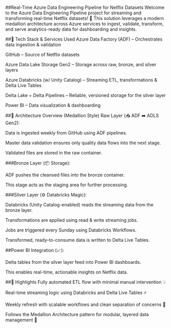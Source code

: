 ##Real-Time Azure Data Engineering Pipeline for Netflix Datasets
Welcome to the Azure Data Engineering Pipeline project for streaming and transforming real-time Netflix datasets! 🚀 This solution leverages a modern medallion architecture across Azure services to ingest, validate, transform, and serve analytics-ready data for dashboarding and insights.

##🔧 Tech Stack & Services Used
Azure Data Factory (ADF) – Orchestrates data ingestion & validation

GitHub – Source of Netflix datasets

Azure Data Lake Storage Gen2 – Storage across raw, bronze, and silver layers

Azure Databricks (w/ Unity Catalog) – Streaming ETL, transformations & Delta Live Tables

Delta Lake + Delta Pipelines – Reliable, versioned storage for the silver layer

Power BI – Data visualization & dashboarding

##🧠 Architecture Overview (Medallion Style)
Raw Layer (📥 ADF ➡️ ADLS Gen2):

Data is ingested weekly from GitHub using ADF pipelines.

Master data validation ensures only quality data flows into the next stage.

Validated files are stored in the raw container.

###Bronze Layer (📦 Storage):

ADF pushes the cleansed files into the bronze container.

This stage acts as the staging area for further processing.

###Silver Layer (⚙️ Databricks Magic):

Databricks (Unity Catalog-enabled) reads the streaming data from the bronze layer.

Transformations are applied using read & write streaming jobs.

Jobs are triggered every Sunday using Databricks Workflows.

Transformed, ready-to-consume data is written to Delta Live Tables.

##Power BI Integration (📈):

Delta tables from the silver layer feed into Power BI dashboards.

This enables real-time, actionable insights on Netflix data.

##📌 Highlights
Fully automated ETL flow with minimal manual intervention 💡

Real-time streaming logic using Databricks and Delta Live Tables ⚡

Weekly refresh with scalable workflows and clean separation of concerns 🎯

Follows the Medallion Architecture pattern for modular, layered data management 🧱

